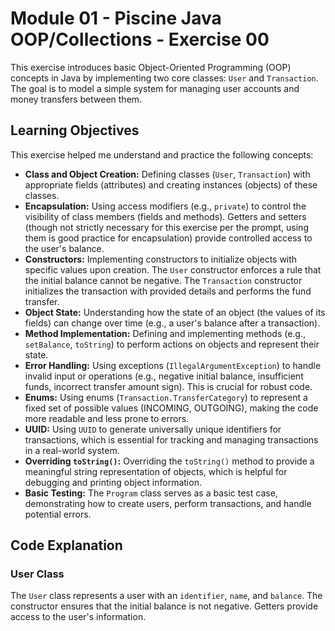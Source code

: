 # Module 01 - Piscine Java OOP/Collections - Exercise 00

This exercise introduces basic Object-Oriented Programming (OOP) concepts in Java by implementing two core classes: `User` and `Transaction`.  The goal is to model a simple system for managing user accounts and money transfers between them.

## Learning Objectives

This exercise helped me understand and practice the following concepts:

* **Class and Object Creation:** Defining classes (`User`, `Transaction`) with appropriate fields (attributes) and creating instances (objects) of these classes.
* **Encapsulation:**  Using access modifiers (e.g., `private`) to control the visibility of class members (fields and methods).  Getters and setters (though not strictly necessary for this exercise per the prompt, using them is good practice for encapsulation) provide controlled access to the user's balance.
* **Constructors:** Implementing constructors to initialize objects with specific values upon creation.  The `User` constructor enforces a rule that the initial balance cannot be negative. The `Transaction` constructor initializes the transaction with provided details and performs the fund transfer.
* **Object State:**  Understanding how the state of an object (the values of its fields) can change over time (e.g., a user's balance after a transaction).
* **Method Implementation:** Defining and implementing methods (e.g., `setBalance`, `toString`) to perform actions on objects and represent their state.
* **Error Handling:** Using exceptions (`IllegalArgumentException`) to handle invalid input or operations (e.g., negative initial balance, insufficient funds, incorrect transfer amount sign). This is crucial for robust code.
* **Enums:** Using enums (`Transaction.TransferCategory`) to represent a fixed set of possible values (INCOMING, OUTGOING), making the code more readable and less prone to errors.
* **UUID:** Using `UUID` to generate universally unique identifiers for transactions, which is essential for tracking and managing transactions in a real-world system.
* **Overriding `toString()`:** Overriding the `toString()` method to provide a meaningful string representation of objects, which is helpful for debugging and printing object information.
* **Basic Testing:** The `Program` class serves as a basic test case, demonstrating how to create users, perform transactions, and handle potential errors.

## Code Explanation

### User Class

The `User` class represents a user with an `identifier`, `name`, and `balance`. The constructor ensures that the initial balance is not negative.  Getters provide access to the user's information.